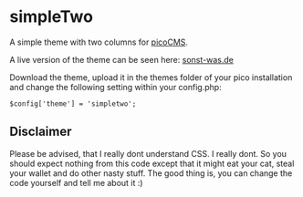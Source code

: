 # simpleTwo
A simple theme with two columns for [picoCMS](https://github.com/picocms/Pico). 

A live version of the theme can be seen here: [sonst-was.de](http://sonst-was.de/pico2/index)


Download the theme, upload it in the themes folder of your pico installation and change the following setting within your config.php:

`$config['theme'] = 'simpletwo';`


## Disclaimer
Please be advised, that I really dont understand CSS. I really dont. 
So you should expect nothing from this code except that it might eat your cat, steal your wallet and do other nasty stuff. The good thing is, you can change the code yourself and tell me about it :)
